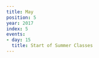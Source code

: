 ```yaml
---
title: May
position: 5
year: 2017
index: 5
events:
- day: 15
  title: Start of Summer Classes
---
```


